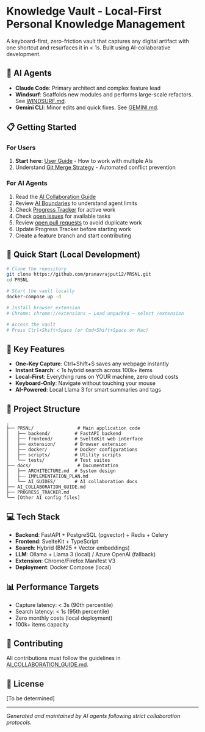 # Knowledge Vault - Local-First Personal Knowledge Management

A keyboard-first, zero-friction vault that captures any digital artifact with one shortcut and resurfaces it in < 1s. Built using AI-collaborative development.

## 🤖 AI Agents

- **Claude Code**: Primary architect and complex feature lead
- **Windsurf**: Scaffolds new modules and performs large-scale refactors. See [WINDSURF.md](WINDSURF.md).
- **Gemini CLI**: Minor edits and quick fixes. See [GEMINI.md](GEMINI.md).

## 📋 Getting Started

### For Users
1. **Start here**: [User Guide](USER_GUIDE.md) - How to work with multiple AIs
2. Understand [Git Merge Strategy](GIT_MERGE_STRATEGY.md) - Automated conflict prevention

### For AI Agents
1. Read the [AI Collaboration Guide](AI_COLLABORATION_GUIDE.md)
2. Review [AI Boundaries](BOUNDARIES.md) to understand agent limits
3. Check [Progress Tracker](PROGRESS_TRACKER.md) for active work
4. Check [open issues](../../issues) for available tasks
5. Review [open pull requests](../../pulls) to avoid duplicate work
6. Update Progress Tracker before starting work
7. Create a feature branch and start contributing

## 🚀 Quick Start (Local Development)

```bash
# Clone the repository
git clone https://github.com/pranavrajput12/PRSNL.git
cd PRSNL

# Start the vault locally
docker-compose up -d

# Install browser extension
# Chrome: chrome://extensions → Load unpacked → select /extension

# Access the vault
# Press Ctrl+Shift+Space (or Cmd+Shift+Space on Mac)
```

## 🎯 Key Features

- **One-Key Capture**: Ctrl+Shift+S saves any webpage instantly
- **Instant Search**: < 1s hybrid search across 100k+ items
- **Local-First**: Everything runs on YOUR machine, zero cloud costs
- **Keyboard-Only**: Navigate without touching your mouse
- **AI-Powered**: Local Llama 3 for smart summaries and tags

## 📁 Project Structure

```
.
├── PRSNL/                # Main application code
│   ├── backend/         # FastAPI backend
│   ├── frontend/        # SvelteKit web interface
│   ├── extension/       # Browser extension
│   ├── docker/          # Docker configurations
│   ├── scripts/         # Utility scripts
│   └── tests/           # Test suites
├── docs/                 # Documentation
│   ├── ARCHITECTURE.md  # System design
│   ├── IMPLEMENTATION_PLAN.md
│   └── AI_GUIDES/       # AI collaboration docs
├── AI_COLLABORATION_GUIDE.md
├── PROGRESS_TRACKER.md
└── [Other AI config files]
```

## 💻 Tech Stack

- **Backend**: FastAPI + PostgreSQL (pgvector) + Redis + Celery
- **Frontend**: SvelteKit + TypeScript  
- **Search**: Hybrid (BM25 + Vector embeddings)
- **LLM**: Ollama + Llama 3 (local) / Azure OpenAI (fallback)
- **Extension**: Chrome/Firefox Manifest V3
- **Deployment**: Docker Compose (local)

## 📊 Performance Targets

- Capture latency: < 3s (90th percentile)
- Search latency: < 1s (95th percentile)  
- Zero monthly costs (local deployment)
- 100k+ items capacity

## 📝 Contributing

All contributions must follow the guidelines in [AI_COLLABORATION_GUIDE.md](AI_COLLABORATION_GUIDE.md).

## 📄 License

[To be determined]

---

*Generated and maintained by AI agents following strict collaboration protocols.*